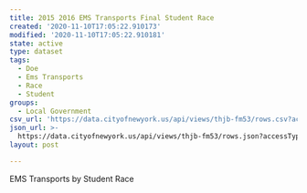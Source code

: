 ```yaml
---
title: 2015 2016 EMS Transports Final Student Race
created: '2020-11-10T17:05:22.910173'
modified: '2020-11-10T17:05:22.910181'
state: active
type: dataset
tags:
  - Doe
  - Ems Transports
  - Race
  - Student
groups:
  - Local Government
csv_url: 'https://data.cityofnewyork.us/api/views/thjb-fm53/rows.csv?accessType=DOWNLOAD'
json_url: >-
  https://data.cityofnewyork.us/api/views/thjb-fm53/rows.json?accessType=DOWNLOAD
layout: post

---
```

EMS Transports by Student Race
